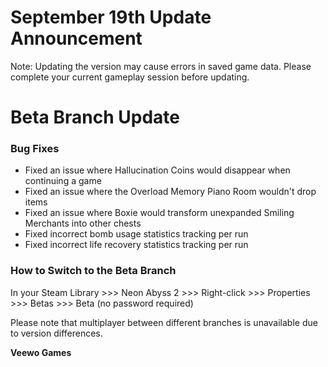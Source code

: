 # September 19th Update Announcement

Note: Updating the version may cause errors in saved game data. Please complete your current gameplay session before updating.

# Beta Branch Update

### Bug Fixes

* Fixed an issue where Hallucination Coins would disappear when continuing a game
* Fixed an issue where the Overload Memory Piano Room wouldn't drop items
* Fixed an issue where Boxie would transform unexpanded Smiling Merchants into other chests
* Fixed incorrect bomb usage statistics tracking per run
* Fixed incorrect life recovery statistics tracking per run
### How to Switch to the Beta Branch

In your Steam Library >>> Neon Abyss 2 >>> Right-click >>> Properties >>> Betas >>> Beta (no password required)

Please note that multiplayer between different branches is unavailable due to version differences.

**Veewo Games**

